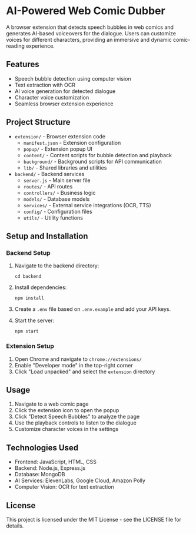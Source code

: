 # AI-Powered Web Comic Dubber

A browser extension that detects speech bubbles in web comics and generates AI-based voiceovers for the dialogue. Users can customize voices for different characters, providing an immersive and dynamic comic-reading experience.

## Features

-   Speech bubble detection using computer vision
-   Text extraction with OCR
-   AI voice generation for detected dialogue
-   Character voice customization
-   Seamless browser extension experience

## Project Structure

-   `extension/` - Browser extension code
    -   `manifest.json` - Extension configuration
    -   `popup/` - Extension popup UI
    -   `content/` - Content scripts for bubble detection and playback
    -   `background/` - Background scripts for API communication
    -   `lib/` - Shared libraries and utilities
-   `backend/` - Backend services
    -   `server.js` - Main server file
    -   `routes/` - API routes
    -   `controllers/` - Business logic
    -   `models/` - Database models
    -   `services/` - External service integrations (OCR, TTS)
    -   `config/` - Configuration files
    -   `utils/` - Utility functions

## Setup and Installation

### Backend Setup

1. Navigate to the backend directory:

    ```
    cd backend
    ```

2. Install dependencies:

    ```
    npm install
    ```

3. Create a `.env` file based on `.env.example` and add your API keys.

4. Start the server:
    ```
    npm start
    ```

### Extension Setup

1. Open Chrome and navigate to `chrome://extensions/`
2. Enable "Developer mode" in the top-right corner
3. Click "Load unpacked" and select the `extension` directory

## Usage

1. Navigate to a web comic page
2. Click the extension icon to open the popup
3. Click "Detect Speech Bubbles" to analyze the page
4. Use the playback controls to listen to the dialogue
5. Customize character voices in the settings

## Technologies Used

-   Frontend: JavaScript, HTML, CSS
-   Backend: Node.js, Express.js
-   Database: MongoDB
-   AI Services: ElevenLabs, Google Cloud, Amazon Polly
-   Computer Vision: OCR for text extraction

## License

This project is licensed under the MIT License - see the LICENSE file for details.
